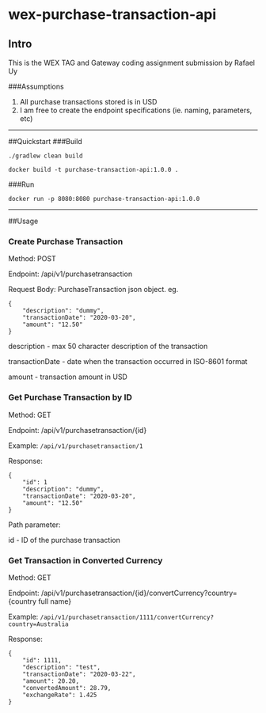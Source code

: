 # wex-purchase-transaction-api


## Intro
This is the WEX TAG and Gateway coding assignment submission by Rafael Uy

###Assumptions
1. All purchase transactions stored is in USD
2. I am free to create the endpoint specifications (ie. naming, parameters, etc)
----
##Quickstart 
###Build
```
./gradlew clean build

docker build -t purchase-transaction-api:1.0.0 .
```

###Run
```
docker run -p 8080:8080 purchase-transaction-api:1.0.0
```

----
##Usage

### Create Purchase Transaction
Method: POST 

Endpoint: /api/v1/purchasetransaction

Request Body: PurchaseTransaction json object. eg.
```
{
    "description": "dummy",
    "transactionDate": "2020-03-20",
    "amount": "12.50"
}
```

description - max 50 character description of the transaction

transactionDate - date when the transaction occurred in ISO-8601 format

amount - transaction amount in USD 


### Get Purchase Transaction by ID 
Method: GET 

Endpoint: /api/v1/purchasetransaction/{id}

Example: `/api/v1/purchasetransaction/1`

Response: 

```
{
    "id": 1
    "description": "dummy",
    "transactionDate": "2020-03-20",
    "amount": "12.50"
}
```

Path parameter:

id - ID of the purchase transaction  

### Get Transaction in Converted Currency

Method: GET

Endpoint: /api/v1/purchasetransaction/{id}/convertCurrency?country={country full name}

Example: `/api/v1/purchasetransaction/1111/convertCurrency?country=Australia`

Response:
```
{
    "id": 1111,
    "description": "test",
    "transactionDate": "2020-03-22",
    "amount": 20.20,
    "convertedAmount": 28.79,
    "exchangeRate": 1.425
}
```